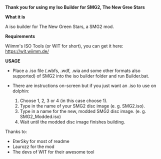 **__Thank you for using my Iso Builder for SMG2, The New Gree Stars__**

**What it is**

A iso builder for The New Green Stars, a SMG2 mod.

**Requirements**

Wiimm's ISO Tools (or WIT for short), you can get it here: https://wit.wiimm.de/

**USAGE**

- Place a .iso file (.wbfs, .wdf, .wia and some other formats also supported) of SMG2 into the iso builder folder and run Builder.bat.

- There are instructions on-screen but if you just want an .iso to use on dolphin:
	1. Choose 1, 2, 3 or 4  (in this case choose 1).
	2. Type in the name of your SMG2 disc image (e. g. SMG2.iso).
	3. Type in a name for the new, modded SMG2 disc image. (e. g. SMG2_Modded.iso)
	4. Wait until the modded disc image finishes building.

Thanks to:

- EterSky for most of readme
- Laurozz for the mod
- The devs of WIT for their awesome tool

